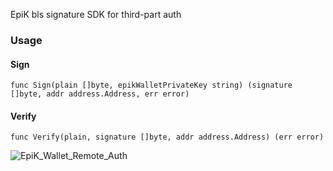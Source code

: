 EpiK bls signature SDK for third-part auth

### Usage

#### Sign
```
func Sign(plain []byte, epikWalletPrivateKey string) (signature []byte, addr address.Address, err error) 
```
#### Verify
```
func Verify(plain, signature []byte, addr address.Address) (err error) 
```

![EpiK_Wallet_Remote_Auth](https://user-images.githubusercontent.com/7609140/119651539-b56a3200-be57-11eb-80b3-31725c15ef1f.jpeg)
